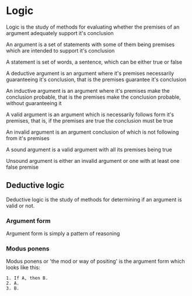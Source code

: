 # Logic

Logic is the study of methods for evaluating whether the premises of an argument adequately support it's conclusion

An argument is a set of statements with some of them being premises which are intended to support it's conclusion

A statement is set of words, a sentence, which can be either true or false

A deductive argument is an argument where it's premises necessarily guaranteeing it's conclusion, that is the premises guarantee it's conclusion

An inductive argument is an argument where it's premises make the conclusion probable, that is the premises make the conclusion probable, without guaranteeing it

A valid argument is an argument which is necessarily follows form it's premises, that is, if the premises are true the conclusion must be true

An invalid argument is an argument conclusion of which is not following from it's premises

A sound argument is a valid argument with all its premises being true

Unsound argument is either an invalid argument or one with at least one false premise

## Deductive logic

Deductive logic is the study of methods for determining if an argument is valid or not.

### Argument form

Argument form is simply a pattern of reasoning

### Modus ponens

Modus ponens or 'the mod or way of positing' is the argument form which looks like this:
    
    1. If A, then B.
    2. A.
    3. B.

